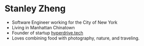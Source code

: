 # Stanley Zheng
- Software Engineer working for the City of New York
- Living in Manhattan Chinatown 
- Founder of startup [hyperdrive.tech](hyperdrive.tech)
- Loves combining food with photography, nature, and traveling.

